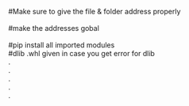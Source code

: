 #Make sure to give the file & folder address properly\
\
#make the addresses gobal\
\
#pip install all imported modules 
\
#dlib .whl given in case you get error for dlib 
\
.
\
.
\
.
\
.
\
.
